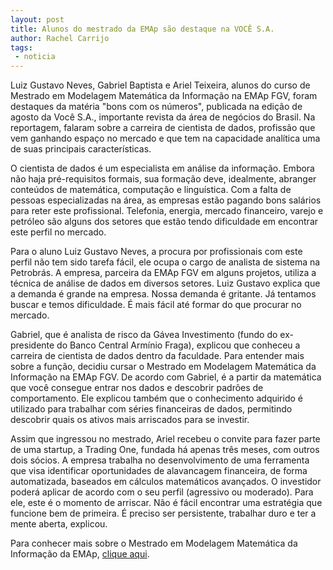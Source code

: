 ```yaml
---
layout: post
title: Alunos do mestrado da EMAp são destaque na VOCÊ S.A.
author: Rachel Carrijo
tags:
 - noticia
---
```


Luiz Gustavo Neves, Gabriel Baptista e Ariel Teixeira, alunos do curso
de Mestrado em Modelagem Matemática da Informação na EMAp FGV, foram
destaques da matéria "bons com os números", publicada na edição de
agosto da Você S.A., importante revista da área de negócios do
Brasil. Na reportagem, falaram sobre a carreira de cientista de dados,
profissão que vem ganhando espaço no mercado e que tem na capacidade
analítica uma de suas principais características.

O cientista de dados é um especialista em análise da
informação. Embora não haja pré-requisitos formais, sua formação deve,
idealmente, abranger conteúdos de matemática, computação e
linguística.  Com a falta de pessoas especializadas na área, as
empresas estão pagando bons salários para reter este profissional.
Telefonia, energia, mercado financeiro, varejo e petróleo são alguns
dos setores que estão tendo dificuldade em encontrar este perfil no
mercado.
 
Para o aluno Luiz Gustavo Neves, a procura por profissionais com este
perfil não tem sido tarefa fácil, ele ocupa o cargo de analista de
sistema na Petrobrás. A empresa, parceira da EMAp FGV em alguns
projetos, utiliza a técnica de análise de dados em diversos
setores. Luiz Gustavo explica que a demanda é grande na empresa. Nossa
demanda é gritante. Já tentamos buscar e temos dificuldade. É mais
fácil até formar do que procurar no mercado.

Gabriel, que é analista de risco da Gávea Investimento (fundo do
ex-presidente do Banco Central Armínio Fraga), explicou que conheceu a
carreira de cientista de dados dentro da faculdade. Para entender mais
sobre a função, decidiu cursar o Mestrado em Modelagem Matemática da
Informação na EMAp FGV.  De acordo com Gabriel, é a partir da
matemática que você consegue entrar nos dados e descobrir padrões de
comportamento. Ele explicou também que o conhecimento adquirido é
utilizado para trabalhar com séries financeiras de dados, permitindo
descobrir quais os ativos mais arriscados para se investir.
 
Assim que ingressou no mestrado, Ariel recebeu o convite para fazer
parte de uma startup, a Trading One, fundada há apenas três meses, com
outros dois sócios. A empresa trabalha no desenvolvimento de uma
ferramenta que visa identificar oportunidades de alavancagem
financeira, de forma automatizada, baseados em cálculos matemáticos
avançados.  O investidor poderá aplicar de acordo com o seu perfil
(agressivo ou moderado).  Para ele, este é o momento de arriscar. Não
é fácil encontrar uma estratégia que funcione bem de primeira. É
preciso ser persistente, trabalhar duro e ter a mente aberta,
explicou.
 
Para conhecer mais sobre o Mestrado em Modelagem Matemática da
Informação da EMAp, [clique aqui](/pos-graduacao/descricao.html).



